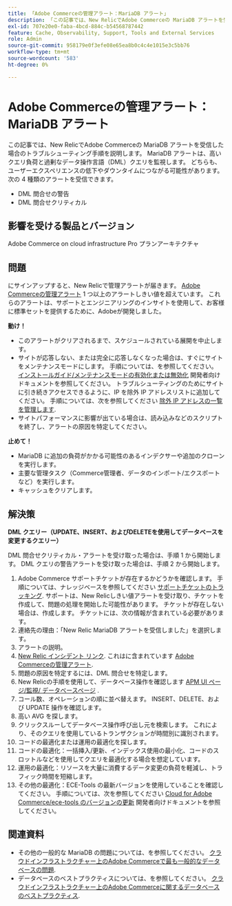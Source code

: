 ```yaml
---
title: 「Adobe Commerceの管理アラート：MariaDB アラート」
description: 「この記事では、New RelicでAdobe Commerceの MariaDB アラートを受信した場合のトラブルシューティング手順を説明します。 MariaDB アラートは、高いクエリ負荷と過剰なデータ操作言語（DML）クエリを監視します。 どちらも、ユーザーエクスペリエンスの低下やダウンタイムにつながる可能性があります。 次の 4 種類のアラートを受信できます。'
exl-id: 707e20e0-faba-4bcd-884c-b54568787442
feature: Cache, Observability, Support, Tools and External Services
role: Admin
source-git-commit: 958179e0f3efe08e65ea8b0c4c4e1015e3c5bb76
workflow-type: tm+mt
source-wordcount: '583'
ht-degree: 0%

---
```


# Adobe Commerceの管理アラート：MariaDB アラート

この記事では、New RelicでAdobe Commerceの MariaDB アラートを受信した場合のトラブルシューティング手順を説明します。 MariaDB アラートは、高いクエリ負荷と過剰なデータ操作言語（DML）クエリを監視します。 どちらも、ユーザーエクスペリエンスの低下やダウンタイムにつながる可能性があります。 次の 4 種類のアラートを受信できます。

* DML 問合せの警告
* DML 問合せクリティカル

## **影響を受ける製品とバージョン**

Adobe Commerce on cloud infrastructure Pro プランアーキテクチャ

## 問題

にサインアップすると、New Relicで管理アラートが届きます。 [Adobe Commerceの管理アラート](/help/support-tools/managed-alerts-for-adobe-commerce/managed-alerts-for-magento-commerce.md) 1 つ以上のアラートしきい値を超えています。 これらのアラートは、サポートとエンジニアリングのインサイトを使用して、お客様に標準セットを提供するために、Adobeが開発しました。

**動け！**

* このアラートがクリアされるまで、スケジュールされている展開を中止します。
* サイトが応答しない、または完全に応答しなくなった場合は、すぐにサイトをメンテナンスモードにします。 手順については、を参照してください。 [インストールガイド/メンテナンスモードの有効化または無効化](https://devdocs.magento.com/guides/v2.4/install-gde/install/cli/install-cli-subcommands-maint.html?itm_source=devdocs&amp;itm_medium=search_page&amp;itm_campaign=federated_search&amp;itm_term=mainten) 開発者向けドキュメントを参照してください。 トラブルシューティングのためにサイトに引き続きアクセスできるように、IP を除外 IP アドレスリストに追加してください。 手順については、次を参照してください [除外 IP アドレスの一覧を管理します](https://devdocs.magento.com/guides/v2.4/install-gde/install/cli/install-cli-subcommands-maint.html?itm_source=devdocs&amp;itm_medium=search_page&amp;itm_campaign=federated_search&amp;itm_term=mainten#instgde-cli-maint-exempt).
* サイトパフォーマンスに影響が出ている場合は、読み込みなどのスクリプトを終了し、アラートの原因を特定してください。

**止めて！**

* MariaDB に追加の負荷がかかる可能性のあるインデクサーや追加のクローンを実行します。
* 主要な管理タスク（Commerce管理者、データのインポート/エクスポートなど）を実行します。
* キャッシュをクリアします。

## 解決策

**DML クエリー（UPDATE、INSERT、およびDELETEを使用してデータベースを変更するクエリー）**

DML 問合せクリティカル・アラートを受け取った場合は、手順 1 から開始します。 DML クエリの警告アラートを受け取った場合は、手順 2 から開始します。

1. Adobe Commerce サポートチケットが存在するかどうかを確認します。 手順については、ナレッジベースを参照してください [サポートチケットのトラッキング](/help/help-center-guide/help-center/magento-help-center-user-guide.md#track-tickets). サポートは、New Relicしきい値アラートを受け取り、チケットを作成して、問題の処理を開始した可能性があります。 チケットが存在しない場合は、作成します。 チケットには、次の情報が含まれている必要があります。
1. 連絡先の理由：「New Relic MariaDB アラートを受信しました」を選択します。
1. アラートの説明。
1. [New Relic インシデント リンク](https://docs.newrelic.com/docs/alerts-applied-intelligence/new-relic-alerts/alert-incidents/view-violation-event-details-incidents). これはに含まれています [Adobe Commerceの管理アラート](/help/support-tools/managed-alerts-for-adobe-commerce/managed-alerts-for-magento-commerce.md).
1. 問題の原因を特定するには、DML 問合せを特定します。
1. New Relicの手順を使用して、データベース操作を確認します [APM UI ページ/監視/ データベースページ](https://docs.newrelic.com/docs/apm/apm-ui-pages/monitoring/databases-page-view-operations-throughput-response-time) .
1. コール数、オペレーションの順に並べ替えます。 INSERT、DELETE、および UPDATE 操作を確認します。
1. 高い AVG を探します。
1. クリックスルーしてデータベース操作呼び出し元を検索します。 これにより、そのクエリを使用しているトランザクションが時間別に識別されます。
1. コードの最適化または運用の最適化を探します。
1. コードの最適化：一括挿入/更新、インデックス使用の最小化、コードのスロットルなどを使用してクエリを最適化する場合を想定しています。
1. 運用の最適化：リソースを大量に消費するデータ変更の負荷を軽減し、トラフィック時間を短縮します。
1. その他の最適化：ECE-Tools の最新バージョンを使用していることを確認してください。 手順については、次を参照してください [Cloud for Adobe Commerce/ece-tools のバージョンの更新](https://devdocs.magento.com/cloud/project/ece-tools-update.html) 開発者向けドキュメントを参照してください。

## 関連資料

* その他の一般的な MariaDB の問題については、を参照してください。 [クラウドインフラストラクチャー上のAdobe Commerceで最も一般的なデータベースの問題](https://experienceleague.adobe.com/docs/commerce-operations/implementation-playbook/best-practices/maintenance/resolve-database-performance-issues.html).
* データベースのベストプラクティスについては、を参照してください。 [クラウドインフラストラクチャー上のAdobe Commerceに関するデータベースのベストプラクティス](https://experienceleague.adobe.com/docs/commerce-operations/implementation-playbook/best-practices/planning/database-on-cloud.html).
